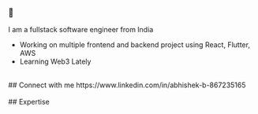 ### 👋
I am a fullstack software engineer from India
- Working on multiple frontend and backend project using React, Flutter, AWS
- Learning Web3 Lately
<br>
## Connect with me
https://www.linkedin.com/in/abhishek-b-867235165


<br>
<br>
## Expertise

<br>
<br>
